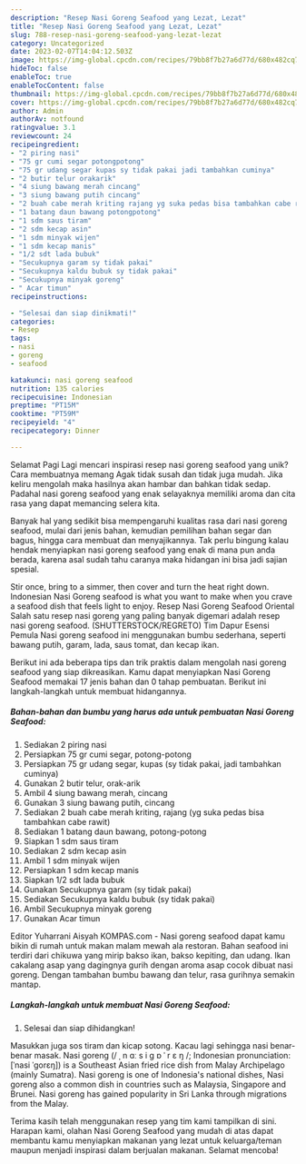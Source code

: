 ```yaml
---
description: "Resep Nasi Goreng Seafood yang Lezat, Lezat"
title: "Resep Nasi Goreng Seafood yang Lezat, Lezat"
slug: 788-resep-nasi-goreng-seafood-yang-lezat-lezat
category: Uncategorized
date: 2023-02-07T14:04:12.503Z
image: https://img-global.cpcdn.com/recipes/79bb8f7b27a6d77d/680x482cq70/nasi-goreng-seafood-foto-resep-utama.jpg
hideToc: false
enableToc: true
enableTocContent: false
thumbnail: https://img-global.cpcdn.com/recipes/79bb8f7b27a6d77d/680x482cq70/nasi-goreng-seafood-foto-resep-utama.jpg
cover: https://img-global.cpcdn.com/recipes/79bb8f7b27a6d77d/680x482cq70/nasi-goreng-seafood-foto-resep-utama.jpg
author: Admin
authorAv: notfound
ratingvalue: 3.1
reviewcount: 24
recipeingredient:
- "2 piring nasi"
- "75 gr cumi segar potongpotong"
- "75 gr udang segar kupas sy tidak pakai jadi tambahkan cuminya"
- "2 butir telur orakarik"
- "4 siung bawang merah cincang"
- "3 siung bawang putih cincang"
- "2 buah cabe merah kriting rajang yg suka pedas bisa tambahkan cabe rawit"
- "1 batang daun bawang potongpotong"
- "1 sdm saus tiram"
- "2 sdm kecap asin"
- "1 sdm minyak wijen"
- "1 sdm kecap manis"
- "1/2 sdt lada bubuk"
- "Secukupnya garam sy tidak pakai"
- "Secukupnya kaldu bubuk sy tidak pakai"
- "Secukupnya minyak goreng"
- " Acar timun"
recipeinstructions:

- "Selesai dan siap dinikmati!"
categories:
- Resep
tags:
- nasi
- goreng
- seafood

katakunci: nasi goreng seafood 
nutrition: 135 calories
recipecuisine: Indonesian
preptime: "PT15M"
cooktime: "PT59M"
recipeyield: "4"
recipecategory: Dinner

---
```



Selamat Pagi Lagi mencari inspirasi resep nasi goreng seafood yang unik? Cara membuatnya memang Agak tidak susah dan tidak juga mudah. Jika keliru mengolah maka hasilnya akan hambar dan bahkan tidak sedap. Padahal nasi goreng seafood yang enak selayaknya memiliki aroma dan cita rasa yang dapat memancing selera kita.


Banyak hal yang sedikit bisa mempengaruhi kualitas rasa dari nasi goreng seafood, mulai dari jenis bahan, kemudian pemilihan bahan segar dan bagus, hingga cara membuat dan menyajikannya. Tak perlu bingung kalau hendak menyiapkan nasi goreng seafood yang enak di mana pun anda berada, karena asal sudah tahu caranya maka hidangan ini bisa jadi sajian spesial.

Stir once, bring to a simmer, then cover and turn the heat right down. Indonesian Nasi Goreng seafood is what you want to make when you crave a seafood dish that feels light to enjoy. Resep Nasi Goreng Seafood Oriental Salah satu resep nasi goreng yang paling banyak digemari adalah resep nasi goreng seafood. (SHUTTERSTOCK/REGRETO) Tim Dapur Esensi Pemula Nasi goreng seafood ini menggunakan bumbu sederhana, seperti bawang putih, garam, lada, saus tomat, dan kecap ikan.


Berikut ini ada beberapa tips dan trik praktis dalam mengolah nasi goreng seafood yang siap dikreasikan. Kamu dapat menyiapkan Nasi Goreng Seafood memakai 17 jenis bahan dan 0 tahap pembuatan. Berikut ini langkah-langkah untuk membuat hidangannya.

<!--inarticleads1-->

##### Bahan-bahan dan bumbu yang harus ada untuk pembuatan Nasi Goreng Seafood:

1. Sediakan 2 piring nasi
1. Persiapkan 75 gr cumi segar, potong-potong
1. Persiapkan 75 gr udang segar, kupas (sy tidak pakai, jadi tambahkan cuminya)
1. Gunakan 2 butir telur, orak-arik
1. Ambil 4 siung bawang merah, cincang
1. Gunakan 3 siung bawang putih, cincang
1. Sediakan 2 buah cabe merah kriting, rajang (yg suka pedas bisa tambahkan cabe rawit)
1. Sediakan 1 batang daun bawang, potong-potong
1. Siapkan 1 sdm saus tiram
1. Sediakan 2 sdm kecap asin
1. Ambil 1 sdm minyak wijen
1. Persiapkan 1 sdm kecap manis
1. Siapkan 1/2 sdt lada bubuk
1. Gunakan Secukupnya garam (sy tidak pakai)
1. Sediakan Secukupnya kaldu bubuk (sy tidak pakai)
1. Ambil Secukupnya minyak goreng
1. Gunakan  Acar timun


Editor Yuharrani Aisyah KOMPAS.com - Nasi goreng seafood dapat kamu bikin di rumah untuk makan malam mewah ala restoran. Bahan seafood ini terdiri dari chikuwa yang mirip bakso ikan, bakso kepiting, dan udang. Ikan cakalang asap yang dagingnya gurih dengan aroma asap cocok dibuat nasi goreng. Dengan tambahan bumbu bawang dan telur, rasa gurihnya semakin mantap. 

<!--inarticleads2-->

##### Langkah-langkah untuk membuat Nasi Goreng Seafood:


1. Selesai dan siap dihidangkan!

Masukkan juga sos tiram dan kicap sotong. Kacau lagi sehingga nasi benar-benar masak. Nasi goreng (/ ˌ n ɑː s i ɡ ɒ ˈ r ɛ ŋ /; Indonesian pronunciation: [ˈnasi ˈɡorɛŋ]) is a Southeast Asian fried rice dish from Malay Archipelago (mainly Sumatra). Nasi goreng is one of Indonesia&#39;s national dishes, Nasi goreng also a common dish in countries such as Malaysia, Singapore and Brunei. Nasi goreng has gained popularity in Sri Lanka through migrations from the Malay. 

Terima kasih telah menggunakan resep yang tim kami tampilkan di sini. Harapan kami, olahan Nasi Goreng Seafood yang mudah di atas dapat membantu kamu menyiapkan makanan yang lezat untuk keluarga/teman maupun menjadi inspirasi dalam berjualan makanan. Selamat mencoba!
